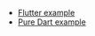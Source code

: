 - [Flutter example](https://github.com/justprodev/json_fetcher/tree/master/example/flutter_json_fetcher_example)
- [Pure Dart example](https://github.com/justprodev/json_fetcher/tree/master/example/flutter_json_fetcher_example)
